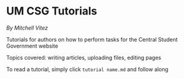 # UM CSG Tutorials

_By Mitchell Vitez_

Tutorials for authors on how to perform tasks for the Central Student Government website

Topics covered: writing articles, uploading files, editing pages

To read a tutorial, simply click `tutorial name.md` and follow along
